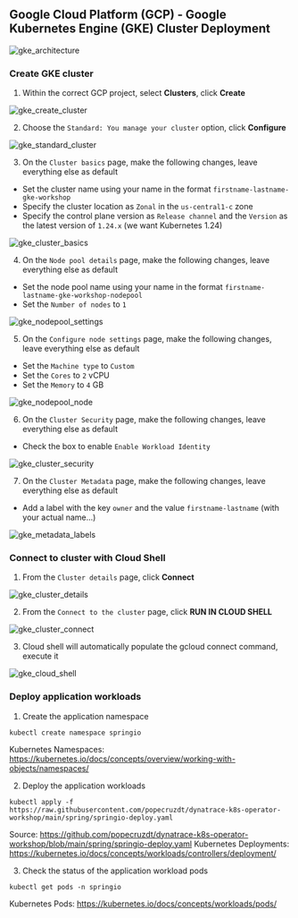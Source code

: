 ## Google Cloud Platform (GCP) - Google Kubernetes Engine (GKE) Cluster Deployment

![gke_architecture](https://cloud.google.com/static/kubernetes-engine/images/cluster-architecture.svg)

### Create GKE cluster
1. Within the correct GCP project, select **Clusters**, click **Create**

![gke_create_cluster](/guides/img/gkeCluster/gke_create_cluster.png)

2. Choose the `Standard: You manage your cluster` option, click **Configure**

![gke_standard_cluster](/guides/img/gkeCluster/gke_standard_cluster.png)

3. On the `Cluster basics` page, make the following changes, leave everything else as default
  * Set the cluster name using your name in the format `firstname-lastname-gke-workshop`
  * Specify the cluster location as `Zonal` in the `us-central1-c` zone
  * Specify the control plane version as `Release channel` and the `Version` as the latest version of `1.24.x` (we want Kubernetes 1.24)

![gke_cluster_basics](/guides/img/gkeCluster/gke_cluster_basics.png)

4. On the `Node pool details` page, make the following changes, leave everything else as default
  * Set the node pool name using your name in the format `firstname-lastname-gke-workshop-nodepool`
  * Set the `Number of nodes` to `1`

![gke_nodepool_settings](/guides/img/gkeCluster/gke_nodepool_settings.png)

5. On the `Configure node settings` page, make the following changes, leave everything else as default
  * Set the `Machine type` to `Custom`
  * Set the `Cores` to `2` vCPU
  * Set the `Memory` to `4` GB

![gke_nodepool_node](/guides/img/gkeCluster/gke_nodepool_node.png)

6. On the `Cluster Security` page, make the following changes, leave everything else as default
  * Check the box to enable `Enable Workload Identity`

![gke_cluster_security](/guides/img/gkeCluster/gke_cluster_security.png)

7. On the `Cluster Metadata` page, make the following changes, leave everything else as default
  * Add a label with the key `owner` and the value `firstname-lastname` (with your actual name...)

![gke_metadata_labels](/guides/img/gkeCluster/gke_metadata_labels.png)

### Connect to cluster with Cloud Shell
1. From the `Cluster details` page, click **Connect**

![gke_cluster_details](/guides/img/gkeCluster/gke_cluster_details.png)

2. From the `Connect to the cluster` page, click **RUN IN CLOUD SHELL**

![gke_cluster_connect](/guides/img/gkeCluster/gke_cluster_connect.png)

3. Cloud shell will automatically populate the gcloud connect command, execute it

![gke_cloud_shell](/guides/img/gkeCluster/gke_cloud_shell.png)

### Deploy application workloads
1. Create the application namespace
```
kubectl create namespace springio
```
Kubernetes Namespaces: https://kubernetes.io/docs/concepts/overview/working-with-objects/namespaces/

2. Deploy the application workloads
```
kubectl apply -f https://raw.githubusercontent.com/popecruzdt/dynatrace-k8s-operator-workshop/main/spring/springio-deploy.yaml
```
Source: https://github.com/popecruzdt/dynatrace-k8s-operator-workshop/blob/main/spring/springio-deploy.yaml
Kubernetes Deployments: https://kubernetes.io/docs/concepts/workloads/controllers/deployment/

3. Check the status of the application workload pods
```
kubectl get pods -n springio
```
Kubernetes Pods: https://kubernetes.io/docs/concepts/workloads/pods/
